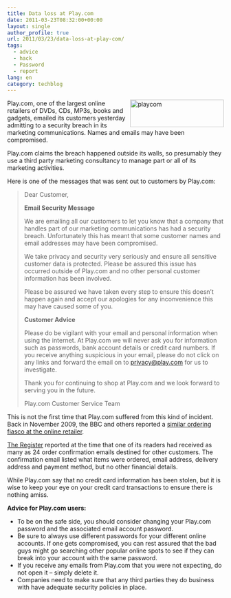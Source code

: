 ```yaml
---
title: Data loss at Play.com
date: 2011-03-23T08:32:00+00:00
layout: single
author_profile: true
url: 2011/03/23/data-loss-at-play-com/
tags:
  - advice
  - hack
  - Password
  - report
lang: en
category: techblog
---
```

[<img title="playcom" border="0" alt="playcom" align="right" src="http://lh3.ggpht.com/_vaUVXcmC3OI/TYmpAWXU2tI/AAAAAAAADx4/AYnXnc6TLUU/playcom_thumb%5B11%5D.jpg?imgmax=800" width="218" height="64" />](http://lh3.ggpht.com/_vaUVXcmC3OI/TYmo-g639eI/AAAAAAAADx0/-mbmi4szi0U/s1600-h/playcom%5B8%5D.jpg)Play.com, one of the largest online retailers of DVDs, CDs, MP3s, books and gadgets, emailed its customers yesterday admitting to a security breach in its marketing communications. Names and emails may have been compromised.

Play.com claims the breach happened outside its walls, so presumably they use a third party marketing consultancy to manage part or all of its marketing activities.

Here is one of the messages that was sent out to customers by Play.com:

> Dear Customer,
> 
> **Email Security Message**
> 
> We are emailing all our customers to let you know that a company that handles part of our marketing communications has had a security breach. Unfortunately this has meant that some customer names and email addresses may have been compromised.
> 
> We take privacy and security very seriously and ensure all sensitive customer data is protected. Please be assured this issue has occurred outside of Play.com and no other personal customer information has been involved.
> 
> Please be assured we have taken every step to ensure this doesn’t happen again and accept our apologies for any inconvenience this may have caused some of you.
> 
> **Customer Advice**
> 
> Please do be vigilant with your email and personal information when using the internet. At Play.com we will never ask you for information such as passwords, bank account details or credit card numbers. If you receive anything suspicious in your email, please do not click on any links and forward the email on to privacy@play.com for us to investigate.
> 
> Thank you for continuing to shop at Play.com and we look forward to serving you in the future.
> 
> Play.com Customer Service Team

This is not the first time that Play.com suffered from this kind of incident. Back in November 2009, the BBC and others reported a [similar ordering fiasco at the online retailer](http://news.bbc.co.uk/2/hi/8346833.stm).

[The Register](http://www.theregister.co.uk/2009/11/09/play_email_data_problems/) reported at the time that one of its readers had received as many as 24 order confirmation emails destined for other customers. The confirmation email listed what items were ordered, email address, delivery address and payment method, but no other financial details.

While Play.com say that no credit card information has been stolen, but it is wise to keep your eye on your credit card transactions to ensure there is nothing amiss.

**Advice for Play.com users:**

* To be on the safe side, you should consider changing your Play.com password and the associated email account password.  
* Be sure to always use different passwords for your different online accounts. If one gets compromised, you can rest assured that the bad guys might go searching other popular online spots to see if they can break into your account with the same password.  
* If you receive any emails from Play.com that you were not expecting, do not open it &#8211; simply delete it.  
* Companies need to make sure that any third parties they do business with have adequate security policies in place.